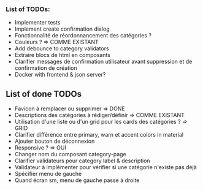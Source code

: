 ### List of TODOs: 

- Implementer tests
- Implement create confirmation dialog
- Fonctionnalité de réordonnancement des catégories ?
- Couleurs ? => COMME EXISTANT
- Add debounce to category validators
- Extraire blocs de html en composants
- Clarifier messages de confirmation utilisateur avant suppression et de confirmation de création
- Docker with frontend & json server?

## List of done TODOs

- Favicon à remplacer ou supprimer => DONE
- Descriptions des catégories à rédiger/définir => COMME EXISTANT
- Utilisation d'une liste ou d'un grid pour les cards des catégories ? => GRID
- Clarifier différence entre primary, warn et accent colors in material
- Ajouter bouton de déconnexion
- Responsive ? => OUI
- Changer nom du composant category-page
- Clarifier validateurs pour category label & description
- Validateur à implémenter pour vérifier si une catégorie n'existe pas déjà
- Spécifier menu de gauche
- Quand écran sm, menu de gauche passe à droite
